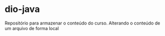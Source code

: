 # dio-java
Repositório para armazenar o conteúdo do curso.
Alterando o conteúdo de um arquivo de forma local